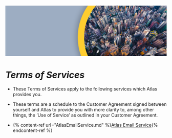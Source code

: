 ![](</.gitbook/assets/ATL_002_Gitbook-headers_Atlas.png>)

# ***Terms of Services***

- These Terms of Services apply to the following services which Atlas provides you.
- These terms are a schedule to the Customer Agreement signed between yourself and Atlas to provide you with more clarity to, among other things, the ‘Use of Service’ as outlined in your Customer Agreement.

- {% content-ref url="AtlasEmailService.md" %}[Atlas Email Service](AtlasEmailServicet.md){% endcontent-ref %}
